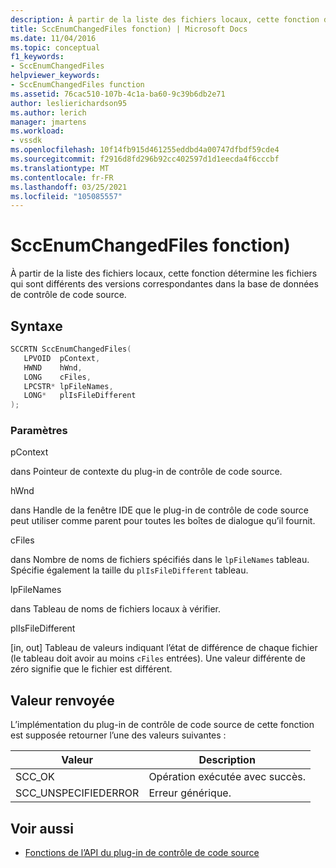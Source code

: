 ```yaml
---
description: À partir de la liste des fichiers locaux, cette fonction détermine les fichiers qui sont différents des versions correspondantes dans la base de données de contrôle de code source.
title: SccEnumChangedFiles fonction) | Microsoft Docs
ms.date: 11/04/2016
ms.topic: conceptual
f1_keywords:
- SccEnumChangedFiles
helpviewer_keywords:
- SccEnumChangedFiles function
ms.assetid: 76cac510-107b-4c1a-ba60-9c39b6db2e71
author: leslierichardson95
ms.author: lerich
manager: jmartens
ms.workload:
- vssdk
ms.openlocfilehash: 10f14fb915d461255eddbd4a00747dfbdf59cde4
ms.sourcegitcommit: f2916d8fd296b92cc402597d1d1eecda4f6cccbf
ms.translationtype: MT
ms.contentlocale: fr-FR
ms.lasthandoff: 03/25/2021
ms.locfileid: "105085557"
---
```

# <a name="sccenumchangedfiles-function"></a>SccEnumChangedFiles fonction)
À partir de la liste des fichiers locaux, cette fonction détermine les fichiers qui sont différents des versions correspondantes dans la base de données de contrôle de code source.

## <a name="syntax"></a>Syntaxe

```cpp
SCCRTN SccEnumChangedFiles(
   LPVOID  pContext,
   HWND    hWnd,
   LONG    cFiles,
   LPCSTR* lpFileNames,
   LONG*   plIsFileDifferent
);
```

### <a name="parameters"></a>Paramètres
 pContext

dans Pointeur de contexte du plug-in de contrôle de code source.

 hWnd

dans Handle de la fenêtre IDE que le plug-in de contrôle de code source peut utiliser comme parent pour toutes les boîtes de dialogue qu’il fournit.

 cFiles

dans Nombre de noms de fichiers spécifiés dans le `lpFileNames` tableau. Spécifie également la taille du `plIsFileDifferent` tableau.

 lpFileNames

dans Tableau de noms de fichiers locaux à vérifier.

 plIsFileDifferent

[in, out] Tableau de valeurs indiquant l’état de différence de chaque fichier (le tableau doit avoir au moins `cFiles` entrées). Une valeur différente de zéro signifie que le fichier est différent.

## <a name="return-value"></a>Valeur renvoyée
 L’implémentation du plug-in de contrôle de code source de cette fonction est supposée retourner l’une des valeurs suivantes :

|Valeur|Description|
|-----------|-----------------|
|SCC_OK|Opération exécutée avec succès.|
|SCC_UNSPECIFIEDERROR|Erreur générique.|

## <a name="see-also"></a>Voir aussi
- [Fonctions de l’API du plug-in de contrôle de code source](../extensibility/source-control-plug-in-api-functions.md)
